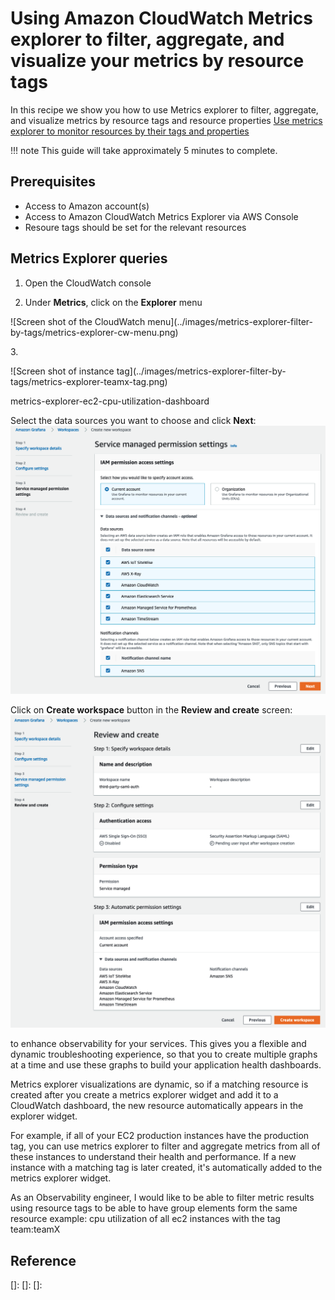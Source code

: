 # Using Amazon CloudWatch Metrics explorer to filter, aggregate, and visualize your metrics by resource tags

In this recipe we show you how to use Metrics explorer to filter, aggregate, and visualize metrics by resource tags and resource properties  [Use metrics explorer to monitor resources by their tags and properties](https://docs.aws.amazon.com/AmazonCloudWatch/latest/monitoring/CloudWatch-Metrics-Explorer.html) 



!!! note
    This guide will take approximately 5 minutes to complete.

## Prerequisites

* Access to Amazon account(s)
* Access to Amazon CloudWatch Metrics Explorer via AWS Console
* Resoure tags should be set for the relevant resources 


## Metrics Explorer queries

1. Open the CloudWatch console 

2. Under <b>Metrics</b>, click on the <b>Explorer</b> menu </br>
<p>
![Screen shot of the CloudWatch menu](../images/metrics-explorer-filter-by-tags/metrics-explorer-cw-menu.png)
</p>
3. 
<p>
![Screen shot of instance tag](../images/metrics-explorer-filter-by-tags/metrics-explorer-teamx-tag.png)
</p>

metrics-explorer-ec2-cpu-utilization-dashboard



Select the data sources you want to choose and click **Next**:
![Create Workspace - Permission settings](../images/amg-saml-google-auth/3.png)

Click on **Create workspace** button in the **Review and create** screen:
![Create Workspace - Review settings](../images/amg-saml-google-auth/4.png)


to enhance observability for your services. This gives you a flexible and dynamic troubleshooting experience, so that you to create multiple graphs at a time and use these graphs to build your application health dashboards.

Metrics explorer visualizations are dynamic, so if a matching resource is created after you create a metrics explorer widget and add it to a CloudWatch dashboard, the new resource automatically appears in the explorer widget.

For example, if all of your EC2 production instances have the production tag, you can use metrics explorer to filter and aggregate metrics from all of these instances to understand their health and performance. If a new instance with a matching tag is later created, it's automatically added to the metrics explorer widget.

As an Observability engineer, I would like to be able to filter metric results using resource tags to be able to have group elements form the same resource
example: cpu utilization of all ec2 instances with the tag team:teamX

## Reference

[metrics-explorer]: https://docs.aws.amazon.com/AmazonCloudWatch/latest/monitoring/CloudWatch-Metrics-Explorer.html
[]: 
[]: 
[]: 
